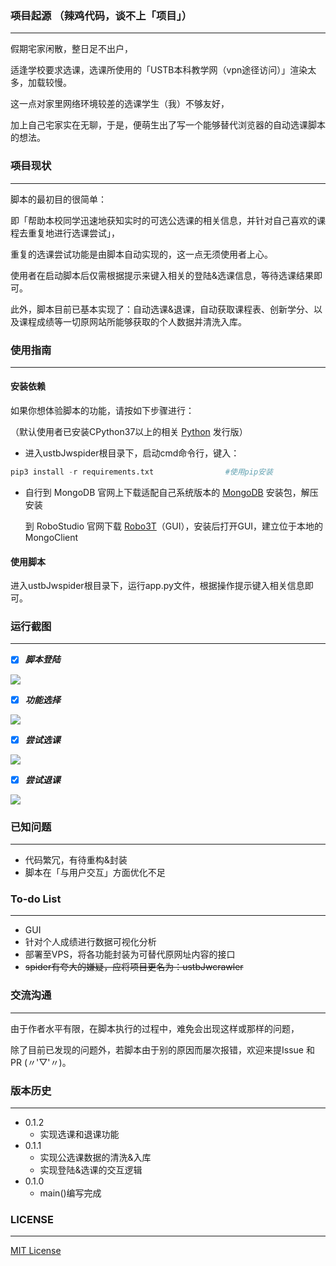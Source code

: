 ﻿### ~~项目~~起源 （辣鸡代码，谈不上「项目」）

___

假期宅家闲散，整日足不出户，

适逢学校要求选课，选课所使用的「USTB本科教学网（vpn途径访问）」渲染太多，加载较慢。

这一点对家里网络环境较差的选课学生（我）不够友好，

加上自己宅家实在无聊，于是，便萌生出了写一个能够替代浏览器的自动选课脚本的想法。

### ~~项目~~现状

---

脚本的最初目的很简单：

即「帮助本校同学迅速地获知实时的可选公选课的相关信息，并针对自己喜欢的课程去重复地进行选课尝试」，

重复的选课尝试功能是由脚本自动实现的，这一点无须使用者上心。

使用者在启动脚本后仅需根据提示来键入相关的登陆&选课信息，等待选课结果即可。

此外，脚本目前已基本实现了：自动选课&退课，自动获取课程表、创新学分、以及课程成绩等一切原网站所能够获取的个人数据并清洗入库。

### 使用指南

---

#### 安装依赖

如果你想体验脚本的功能，请按如下步骤进行：

（默认使用者已安装CPython37以上的相关 [Python](https://www.python.org/) 发行版）

* 进入ustbJwspider根目录下，启动cmd命令行，键入：

```python
pip3 install -r requirements.txt                #使用pip安装
```

* 自行到 MongoDB 官网上下载适配自己系统版本的 [MongoDB](https://www.mongodb.com/download-center/community) 安装包，解压安装

  到 RoboStudio 官网下载 [Robo3T](https://robomongo.org/download)（GUI），安装后打开GUI，建立位于本地的MongoClient

#### 使用脚本

进入ustbJwspider根目录下，运行app.py文件，根据操作提示键入相关信息即可。

### 运行截图

---

- [x]  ***脚本登陆***

![](https://i.imgur.com/wM2k6Pb.png)

- [x]  ***功能选择***

![](https://i.imgur.com/zbSZ7rI.png)

- [x]  ***尝试选课***

![](https://i.imgur.com/cwKnzRm.png)

- [x]  ***尝试退课***

![](https://i.imgur.com/2FhoSBJ.png)

### 已知问题

---

* 代码繁冗，有待重构&封装
* 脚本在「与用户交互」方面优化不足

### To-do List

---

* GUI
* 针对个人成绩进行数据可视化分析
* 部署至VPS，将各功能封装为可替代原网址内容的接口
* ~~spider有夸大的嫌疑，应将项目更名为：ustbJwcrawler~~

### 交流沟通

---

由于作者水平有限，在脚本执行的过程中，难免会出现这样或那样的问题，

除了目前已发现的问题外，若脚本由于别的原因而屡次报错，欢迎来提Issue 和 PR (〃'▽'〃)。

### 版本历史

---


* 0.1.2
    * 实现选课和退课功能
* 0.1.1
    * 实现公选课数据的清洗&入库
    * 实现登陆&选课的交互逻辑
* 0.1.0
    * main()编写完成


### LICENSE

---

[MIT License](https://github.com/jacklanda/ustbJwspider/blob/master/LICENSE)